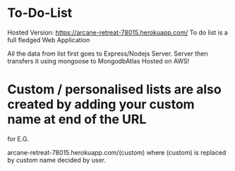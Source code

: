 # To-Do-List
Hosted Version: https://arcane-retreat-78015.herokuapp.com/
To do list is a full fledged Web Application

All the data from list first goes to Express/Nodejs Server.
Server then transfers it using mongoose to MongodbAtlas Hosted on AWS!

# Custom / personalised lists are also created by adding your custom name at end of the URL 

for E.G.

arcane-retreat-78015.herokuapp.com/(custom)
  where (custom) is replaced by custom name decided by user.
